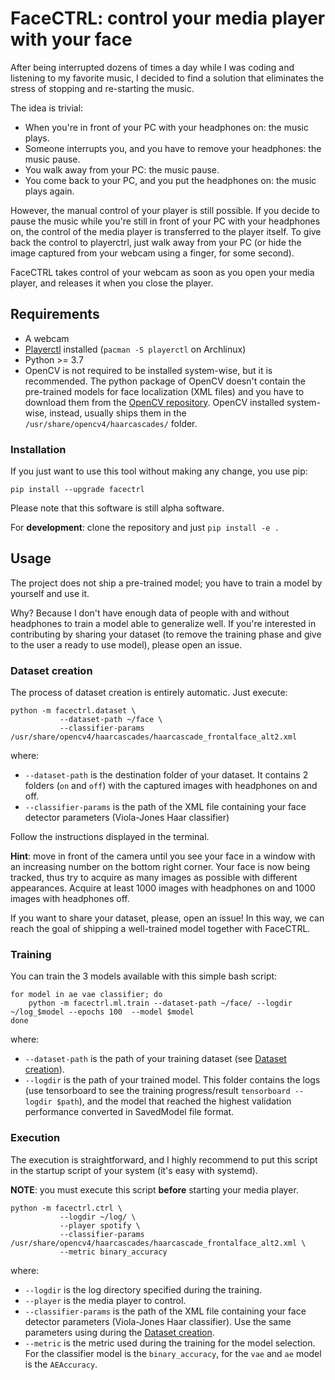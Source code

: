# FaceCTRL: control your media player with your face

After being interrupted dozens of times a day while I was coding and listening to my favorite music, I decided to find a solution that eliminates the stress of stopping and re-starting the music.

The idea is trivial:

- When you're in front of your PC with your headphones on: the music plays.
- Someone interrupts you, and you have to remove your headphones: the music pause.
- You walk away from your PC: the music pause.
- You come back to your PC, and you put the headphones on: the music plays again.

However, the manual control of your player is still possible. If you decide to pause the music while you're still in front of your PC with your headphones on, the control of the media player is transferred to the player itself. To give back the control to playerctrl, just walk away from your PC (or hide the image captured from your webcam using a finger, for some second).

FaceCTRL takes control of your webcam as soon as you open your media player, and releases it when you close the player.

## Requirements

- A webcam
- [Playerctl](https://github.com/altdesktop/playerctl) installed (`pacman -S playerctl` on Archlinux)
- Python >= 3.7
- OpenCV is not required to be installed system-wise, but it is recommended. The python package of OpenCV doesn't contain the pre-trained models for face localization (XML files) and you have to download them from the [OpenCV repository](https://github.com/opencv/opencv/). OpenCV installed system-wise, instead, usually ships them in the `/usr/share/opencv4/haarcascades/` folder.

### Installation

If you just want to use this tool without making any change, you use pip:

```
pip install --upgrade facectrl
```

Please note that this software is still alpha software.

For **development**: clone the repository and just `pip install -e .`

## Usage

The project does not ship a pre-trained model; you have to train a model by yourself and use it.

Why? Because I don't have enough data of people with and without headphones to train a model able to generalize well. If you're interested in contributing by sharing your dataset (to remove the training phase and give to the user a ready to use model), please open an issue.

### Dataset creation

The process of dataset creation is entirely automatic. Just execute:

```
python -m facectrl.dataset \
           --dataset-path ~/face \
           --classifier-params /usr/share/opencv4/haarcascades/haarcascade_frontalface_alt2.xml
```

where:

- `--dataset-path` is the destination folder of your dataset. It contains 2 folders (`on` and `off`) with the captured images with headphones on and off.
- `--classifier-params` is the path of the XML file containing your face detector parameters (Viola-Jones Haar classifier)

Follow the instructions displayed in the terminal.

**Hint**: move in front of the camera until you see your face in a window with an increasing number on the bottom right corner. Your face is now being tracked, thus try to acquire as many images as possible with different appearances. Acquire at least 1000 images with headphones on and 1000 images with headphones off.


If you want to share your dataset, please, open an issue! In this way, we can reach the goal of shipping a well-trained model together with FaceCTRL.

### Training

You can train the 3 models available with this simple bash script:

```
for model in ae vae classifier; do
    python -m facectrl.ml.train --dataset-path ~/face/ --logdir ~/log_$model --epochs 100  --model $model
done
```

where:

- `--dataset-path` is the path of your training dataset (see [Dataset creation](#dataset-creation)).
- `--logdir` is the path of your trained model. This folder contains the logs (use tensorboard to see the training progress/result `tensorboard --logdir $path`), and the model that reached the highest validation performance converted in SavedModel file format.


### Execution

The execution is straightforward, and I highly recommend to put this script in the startup script of your system (it's easy with systemd).

**NOTE**: you must execute this script **before** starting your media player.

```
python -m facectrl.ctrl \
           --logdir ~/log/ \
           --player spotify \
           --classifier-params /usr/share/opencv4/haarcascades/haarcascade_frontalface_alt2.xml \
           --metric binary_accuracy
```

where:

- `--logdir` is the log directory specified during the training.
- `--player` is the media player to control.
- `--classifier-params` is the path of the XML file containing your face detector parameters (Viola-Jones Haar classifier). Use the same parameters using during the [Dataset creation](#dataset-creation).
- `--metric` is the metric used during the training for the model selection. For the classifier model is the `binary_accuracy`, for the `vae` and `ae` model is the `AEAccuracy`.
